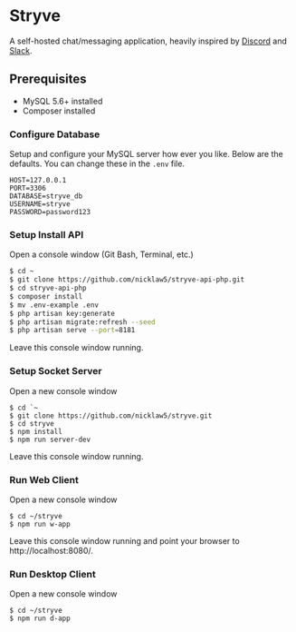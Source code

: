 # Stryve
A self-hosted chat/messaging application, heavily inspired by [Discord](https://discordapp.com/) and [Slack](https://slack.com/).

## Prerequisites
- MySQL 5.6+ installed
- Composer installed

### Configure Database
Setup and configure your MySQL server how ever you like. Below are the defaults. You can change these in the `.env` file.
```
HOST=127.0.0.1
PORT=3306
DATABASE=stryve_db
USERNAME=stryve
PASSWORD=password123
```

### Setup Install API
Open a console window (Git Bash, Terminal, etc.)
```bash
$ cd ~
$ git clone https://github.com/nicklaw5/stryve-api-php.git
$ cd stryve-api-php
$ composer install
$ mv .env-example .env
$ php artisan key:generate
$ php artisan migrate:refresh --seed
$ php artisan serve --port=8181
```
Leave this console window running.

### Setup Socket Server
Open a new console window
```
$ cd `~
$ git clone https://github.com/nicklaw5/stryve.git
$ cd stryve
$ npm install
$ npm run server-dev
```
Leave this console window running.

### Run Web Client
Open a new console window
```
$ cd ~/stryve
$ npm run w-app
```
Leave this console window running and point your browser to http://localhost:8080/.

### Run Desktop Client
Open a new console window
```
$ cd ~/stryve
$ npm run d-app
```
